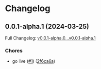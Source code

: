 # Changelog

## 0.0.1-alpha.1 (2024-03-25)

Full Changelog: [v0.0.1-alpha.0...v0.0.1-alpha.1](https://github.com/meorphis-test/test-repo-private/compare/v0.0.1-alpha.0...v0.0.1-alpha.1)

### Chores

* go live ([#1](https://github.com/meorphis-test/test-repo-private/issues/1)) ([2f6ca6a](https://github.com/meorphis-test/test-repo-private/commit/2f6ca6a1dba1ded0a7e868642c7ef06322e2463d))
